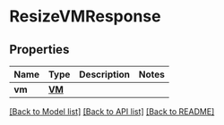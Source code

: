 # ResizeVMResponse

## Properties
Name | Type | Description | Notes
------------ | ------------- | ------------- | -------------
**vm** | [**VM**](VM.md) |  | 

[[Back to Model list]](../README.md#documentation-for-models) [[Back to API list]](../README.md#documentation-for-api-endpoints) [[Back to README]](../README.md)


